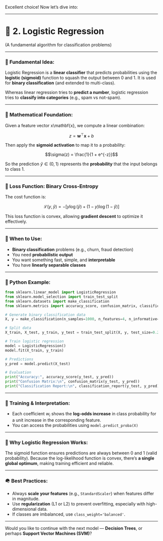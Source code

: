 Excellent choice! Now let’s dive into:

---

# 🧮 **2. Logistic Regression**

(A fundamental algorithm for classification problems)

---

### 🧠 Fundamental Idea:

Logistic Regression is a **linear classifier** that predicts probabilities using the **logistic (sigmoid)** function to squash the output between 0 and 1. It is used for **binary classification** (and extended to multi-class).

Whereas linear regression tries to **predict a number**, logistic regression tries to **classify into categories** (e.g., spam vs not-spam).

---

### 🧮 Mathematical Foundation:

Given a feature vector x\mathbf{x}, we compute a linear combination:

$$z = \mathbf{w}^\top \mathbf{x} + b$$

Then apply the **sigmoid activation** to map it to a probability:

$$\sigma(z) = \frac{1}{1 + e^{-z}}$$

So the prediction $\hat{y} \in (0,1)$ represents the **probability** that the input belongs to class 1.

---

### 🧨 Loss Function: Binary Cross-Entropy

The cost function is:

$$\mathcal{L}(y, \hat{y}) = - \left[y \log(\hat{y}) + (1 - y) \log(1 - \hat{y})\right]$$

This loss function is convex, allowing **gradient descent** to optimize it effectively.

---

### 📌 When to Use:

- **Binary classification** problems (e.g., churn, fraud detection)
- You need **probabilistic output**
- You want something fast, simple, and **interpretable**
- You have **linearly separable classes**

---

### 🐍 Python Example:

```Python
from sklearn.linear_model import LogisticRegression
from sklearn.model_selection import train_test_split
from sklearn.datasets import make_classification
from sklearn.metrics import accuracy_score, confusion_matrix, classification_report

# Generate binary classification data
X, y = make_classification(n_samples=1000, n_features=4, n_informative=2, n_classes=2, random_state=42)

# Split data
X_train, X_test, y_train, y_test = train_test_split(X, y, test_size=0.2, random_state=42)

# Train logistic regression
model = LogisticRegression()
model.fit(X_train, y_train)

# Predictions
y_pred = model.predict(X_test)

# Evaluation
print("Accuracy:", accuracy_score(y_test, y_pred))
print("Confusion Matrix:\n", confusion_matrix(y_test, y_pred))
print("Classification Report:\n", classification_report(y_test, y_pred))
```

---

### 🔧 Training & Interpretation:

- Each coefficient $w_i$ shows the **log-odds increase** in class probability for a unit increase in the corresponding feature.
- You can access the probabilities using `model.predict_proba(X)`

---

### 🧠 Why Logistic Regression Works:

The sigmoid function ensures predictions are always between 0 and 1 (valid probability). Because the log-likelihood function is convex, there’s **a single global optimum**, making training efficient and reliable.

---

### 🪖 Best Practices:

- Always **scale your features** (e.g., `StandardScaler`) when features differ in magnitude.
- Use **regularization** (L1 or L2) to prevent overfitting, especially with high-dimensional data.
- If classes are imbalanced, use `class_weight='balanced'`.

---

Would you like to continue with the next model — **Decision Trees**, or perhaps **Support Vector Machines (SVM)**?